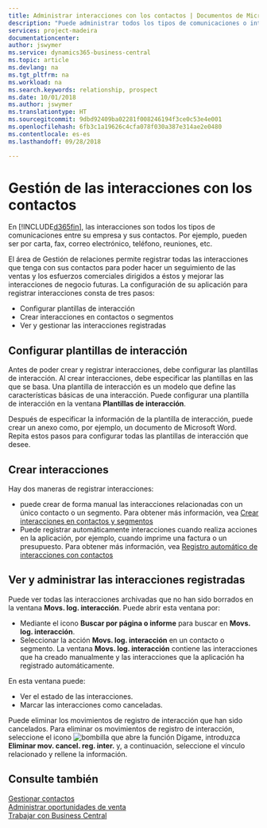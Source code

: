 ```yaml
---
title: Administrar interacciones con los contactos | Documentos de Microsoft
description: "Puede administrar todos los tipos de comunicaciones o interacciones entre su empresa y sus contactos; por ejemplo, cartas, llamadas de teléfono, reuniones, etc."
services: project-madeira
documentationcenter: 
author: jswymer
ms.service: dynamics365-business-central
ms.topic: article
ms.devlang: na
ms.tgt_pltfrm: na
ms.workload: na
ms.search.keywords: relationship, prospect
ms.date: 10/01/2018
ms.author: jswymer
ms.translationtype: HT
ms.sourcegitcommit: 9dbd92409ba02281f008246194f3ce0c53e4e001
ms.openlocfilehash: 6fb3c1a19626c4cfa078f030a387e314ae2e0480
ms.contentlocale: es-es
ms.lasthandoff: 09/28/2018

---
```

# <a name="managing-interactions-with-contacts"></a>Gestión de las interacciones con los contactos
En [!INCLUDE[d365fin](includes/d365fin_md.md)], las interacciones son todos los tipos de comunicaciones entre su empresa y sus contactos. Por ejemplo, pueden ser por carta, fax, correo electrónico, teléfono, reuniones, etc.

El área de Gestión de relaciones permite registrar todas las interacciones que tenga con sus contactos para poder hacer un seguimiento de las ventas y los esfuerzos comerciales dirigidos a éstos y mejorar las interacciones de negocio futuras. La configuración de su aplicación para registrar interacciones consta de tres pasos:

* Configurar plantillas de interacción  
* Crear interacciones en contactos o segmentos  
* Ver y gestionar las interacciones registradas  

##  <a name="setting-up-interaction-templates"></a>Configurar plantillas de interacción
Antes de poder crear y registrar interacciones, debe configurar las plantillas de interacción. Al crear interacciones, debe especificar las plantillas en las que se basa. Una plantilla de interacción es un modelo que define las características básicas de una interacción.
Puede configurar una plantilla de interacción en la ventana **Plantillas de interacción**.

Después de especificar la información de la plantilla de interacción, puede crear un anexo como, por ejemplo, un documento de Microsoft Word. Repita estos pasos para configurar todas las plantillas de interacción que desee.  

## <a name="creating-interactions"></a>Crear interacciones
Hay dos maneras de registrar interacciones:

* puede crear de forma manual las interacciones relacionadas con un único contacto o un segmento. Para obtener más información, vea [Crear interacciones en contactos y segmentos](marketing-how-create-interactions.md)  
* Puede registrar automáticamente interacciones cuando realiza acciones en la aplicación, por ejemplo, cuando imprime una factura o un presupuesto. Para obtener más información, vea [Registro automático de interacciones con contactos](marketing-auto-record-interactions.md)

## <a name="viewing-and-managing-recorded-interactions"></a>Ver y administrar las interacciones registradas
Puede ver todas las interacciones archivadas que no han sido borrados en la ventana **Movs. log. interacción**. Puede abrir esta ventana por:

* Mediante el icono **Buscar por página o informe** para buscar en **Movs. log. interacción**.
* Seleccionar la acción **Movs. log. interacción** en un contacto o segmento.
  La ventana **Movs. log. interacción** contiene las interacciones que ha creado manualmente y las interacciones que la aplicación ha registrado automáticamente.

En esta ventana puede:

* Ver el estado de las interacciones.
* Marcar las interacciones como canceladas.

Puede eliminar los movimientos de registro de interacción que han sido cancelados. Para eliminar os movimientos de registro de interacción, seleccione el icono ![bombilla que abre la función Dígame](media/ui-search/search_small.png "Dígame que desea hacer"), introduzca **Eliminar mov. cancel. reg. inter.** y, a continuación, seleccione el vínculo relacionado y rellene la información.

## <a name="see-also"></a>Consulte también
[Gestionar contactos](marketing-contacts.md)  
[Administrar oportunidades de venta](marketing-manage-sales-opportunities.md)  
[Trabajar con Business Central](ui-work-product.md)  

